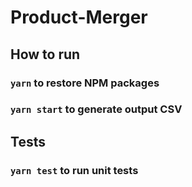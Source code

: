 # Product-Merger

## How to run
### `yarn` to restore NPM packages
### `yarn start` to generate output CSV

## Tests
### `yarn test` to run unit tests
